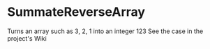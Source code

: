 # SummateReverseArray

Turns an array such as 3, 2, 1 into an integer 123
See the case in the project's Wiki
